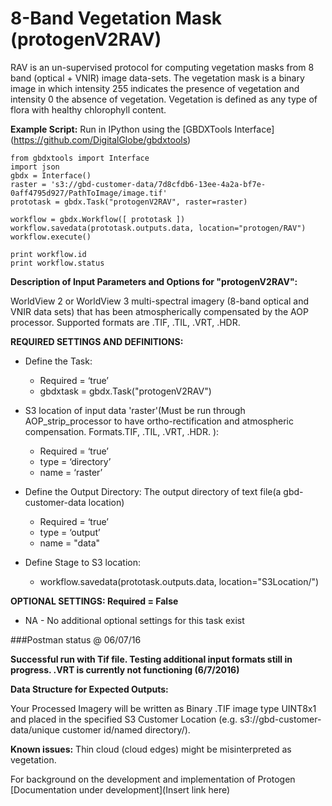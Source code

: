 # 8-Band Vegetation Mask (protogenV2RAV)

RAV is an un-supervised protocol for computing vegetation masks from 8 band (optical + VNIR) image data-sets. The vegetation mask is a binary image in which intensity 255 indicates the presence of vegetation and intensity 0 the absence of vegetation. Vegetation is defined as any type of flora with healthy chlorophyll content. 

**Example Script:** Run in IPython using the [GBDXTools Interface] (https://github.com/DigitalGlobe/gbdxtools)


    from gbdxtools import Interface 
    import json
    gbdx = Interface()
    raster = 's3://gbd-customer-data/7d8cfdb6-13ee-4a2a-bf7e-0aff4795d927/PathToImage/image.tif'
    prototask = gbdx.Task("protogenV2RAV", raster=raster)

    workflow = gbdx.Workflow([ prototask ])  
    workflow.savedata(prototask.outputs.data, location="protogen/RAV")
    workflow.execute()

    print workflow.id
    print workflow.status
	

**Description of Input Parameters and Options for "protogenV2RAV":**

WorldView 2 or WorldView 3 multi-spectral imagery (8-band optical and VNIR data sets) that has been atmospherically compensated by the AOP processor.  Supported formats are .TIF, .TIL, .VRT, .HDR.

**REQUIRED SETTINGS AND DEFINITIONS:**

* Define the Task:
    * Required = ‘true’
    * gbdxtask = gbdx.Task("protogenV2RAV")

* S3 location of input data 'raster'(Must be run through AOP_strip_processor to have ortho-rectification and atmospheric compensation. Formats.TIF, .TIL, .VRT, .HDR.   ):
    * Required = ‘true’
    * type = ‘directory’
    * name = ‘raster’
    
* Define the Output Directory: The output directory of text file(a gbd-customer-data location)
    * Required = ‘true’
    * type = ‘output’
    * name = "data"

* Define Stage to S3 location:
    * workflow.savedata(prototask.outputs.data, location="S3Location/")

**OPTIONAL SETTINGS: Required = False**

* NA - No additional optional settings for this task exist



###Postman status @ 06/07/16

**Successful run with Tif file.  Testing additional input formats still in progress.  .VRT is currently not functioning (6/7/2016)**



**Data Structure for Expected Outputs:**

Your Processed Imagery will be written as Binary .TIF image type UINT8x1 and placed in the specified S3 Customer Location (e.g.  s3://gbd-customer-data/unique customer id/named directory/).  

**Known issues:**  Thin cloud (cloud edges) might be misinterpreted as vegetation.


For background on the development and implementation of  Protogen  [Documentation under development](Insert link here)

